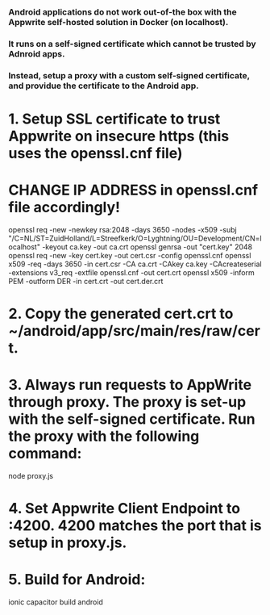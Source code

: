### Android applications do not work out-of-the box with the Appwrite self-hosted solution in Docker (on localhost).

### It runs on a self-signed certificate which cannot be trusted by Adnroid apps.

### Instead, setup a proxy with a custom self-signed certificate, and providue the certificate to the Android app.

# 1. Setup SSL certificate to trust Appwrite on insecure https (this uses the openssl.cnf file)

# CHANGE IP ADDRESS in openssl.cnf file accordingly!

openssl req -new -newkey rsa:2048 -days 3650 -nodes -x509 -subj "/C=NL/ST=ZuidHolland/L=Streefkerk/O=Lyghtning/OU=Development/CN=localhost" -keyout ca.key -out ca.crt
openssl genrsa -out "cert.key" 2048
openssl req -new -key cert.key -out cert.csr -config openssl.cnf
openssl x509 -req -days 3650 -in cert.csr -CA ca.crt -CAkey ca.key -CAcreateserial -extensions v3_req -extfile openssl.cnf -out cert.crt
openssl x509 -inform PEM -outform DER -in cert.crt -out cert.der.crt

# 2. Copy the generated cert.crt to ~/android/app/src/main/res/raw/cert.

# 3. Always run requests to AppWrite through proxy. The proxy is set-up with the self-signed certificate. Run the proxy with the following command:

node proxy.js

# 4. Set Appwrite Client Endpoint to <host machine IP adres>:4200. 4200 matches the port that is setup in proxy.js.

# 5. Build for Android:

ionic capacitor build android
